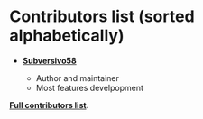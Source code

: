 Contributors list (sorted alphabetically)
============================================


* **[Subversivo58](https://github.com/subversivo58)**

  * Author and maintainer
  * Most features develpopment

**[Full contributors list](https://github.com/authchainjs/DataChannel/graphs/contributors).**
